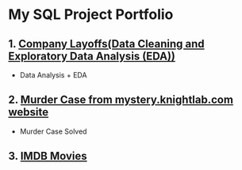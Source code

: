 # My SQL Project Portfolio

## 1. [Company Layoffs(Data Cleaning and Exploratory Data Analysis (EDA))](https://github.com/vinahuang97/SQL-Portfolio/blob/main/01-sql-portfolio-company-layoffs/README.md)</br>
  - Data Analysis + EDA
## 2. [Murder Case from mystery.knightlab.com website](https://github.com/vinahuang97/SQL-Portfolio/blob/main/02%20SQL%20Texas%20Death%20Row/README.md)</br>
  - Murder Case Solved
## 3. [IMDB Movies](https://github.com/vinahuang97/SQL-Portfolio/blob/main/03%20IMDB%20Movies/README.md)</br>

